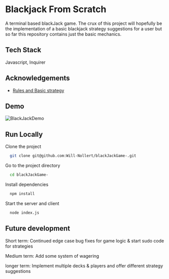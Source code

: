 
# Blackjack From Scratch

A terminal based blackJack game. The crux of this project will hopefully be the implementation of a basic blackjack strategy suggestions for a user but so far this repository contains just the basic mechanics. 



## Tech Stack
Javascript, Inquirer
## Acknowledgements

 - [Rules and Basic strategy](https://www.cs.mcgill.ca/~rwest/wikispeedia/wpcd/wp/b/Blackjack.htm)
 
## Demo 

![BlackJackDemo](https://user-images.githubusercontent.com/90637390/230494875-195c08f9-a12d-4814-ab89-0d20f3d2293a.png)

## Run Locally

Clone the project
```bash
  git clone git@github.com:Will-Nollert/blackJackGame-.git
```
Go to the project directory
```bash
  cd blackJackGame- 
```
Install dependencies
```bash
  npm install
```
Start the server and client
```bash
  node index.js
```
## Future development 
Short term: Continued edge case bug fixes for game logic & start sudo code for strategies 

Medium term: Add some system of wagering

longer term: Implement multiple decks & players and offer different strategy suggestions 

